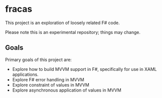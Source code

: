 fracas
======

This project is an exploration of loosely related F# code.

Please note this is an experimental repository; things may change.

Goals
-----
Primary goals of this project are:
* Explore how to build MVVM support in F#, specifically for use in XAML applications.
* Explore F# error handling in MVVM
* Explore constraint of values in MVVM
* Explore asynchronous application of values in MVVM
